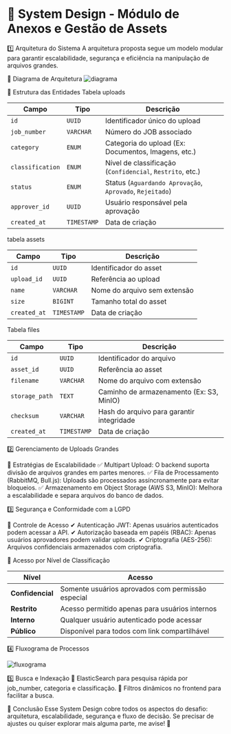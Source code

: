 # 📌 **System Design - Módulo de Anexos e Gestão de Assets**

1️⃣ Arquitetura do Sistema
A arquitetura proposta segue um modelo modular para garantir escalabilidade, segurança e eficiência na manipulação de arquivos grandes.

📌 Diagrama de Arquitetura
![diagrama](https://github.com/user-attachments/assets/e21ad401-23d8-490b-80a1-8dc5ea205dc6)

📌 Estrutura das Entidades
Tabela uploads

| Campo         | Tipo        | Descrição                                           |
|--------------|------------|------------------------------------------------------|
| `id`         | `UUID`      | Identificador único do upload                      |
| `job_number` | `VARCHAR`   | Número do JOB associado                            |
| `category`   | `ENUM`      | Categoria do upload (Ex: Documentos, Imagens, etc.)|
| `classification` | `ENUM`  | Nível de classificação (`Confidencial`, `Restrito`, etc.) |
| `status`     | `ENUM`      | Status (`Aguardando Aprovação`, `Aprovado`, `Rejeitado`) |
| `approver_id` | `UUID`     | Usuário responsável pela aprovação                 |
| `created_at` | `TIMESTAMP` | Data de criação                                    |


tabela assets

| Campo      | Tipo      | Descrição                                    |
|-----------|---------|--------------------------------------------|
| `id`      | `UUID`  | Identificador do asset                     |
| `upload_id` | `UUID`  | Referência ao upload                     |
| `name`    | `VARCHAR` | Nome do arquivo sem extensão             |
| `size`    | `BIGINT`  | Tamanho total do asset                   |
| `created_at` | `TIMESTAMP` | Data de criação                    |


Tabela files

| Campo        | Tipo      | Descrição                                    |
|-------------|---------|--------------------------------------------|
| `id`        | `UUID`  | Identificador do arquivo                  |
| `asset_id`  | `UUID`  | Referência ao asset                       |
| `filename`  | `VARCHAR` | Nome do arquivo com extensão            |
| `storage_path` | `TEXT` | Caminho de armazenamento (Ex: S3, MinIO) |
| `checksum`  | `VARCHAR` | Hash do arquivo para garantir integridade |
| `created_at` | `TIMESTAMP` | Data de criação                    |


2️⃣ Gerenciamento de Uploads Grandes

🔹 Estratégias de Escalabilidade
✅ Multipart Upload: O backend suporta divisão de arquivos grandes em partes menores.
✅ Fila de Processamento (RabbitMQ, Bull.js): Uploads são processados assíncronamente para evitar bloqueios.
✅ Armazenamento em Object Storage (AWS S3, MinIO): Melhora a escalabilidade e separa arquivos do banco de dados.

3️⃣ Segurança e Conformidade com a LGPD

🔹 Controle de Acesso
✔ Autenticação JWT: Apenas usuários autenticados podem acessar a API.
✔ Autorização baseada em papéis (RBAC): Apenas usuários aprovadores podem validar uploads.
✔ Criptografia (AES-256): Arquivos confidenciais armazenados com criptografia.

🔹 Acesso por Nível de Classificação

| Nível         | Acesso                                               |
|--------------|-------------------------------------------------------|
| **Confidencial** | Somente usuários aprovados com permissão especial |
| **Restrito**    | Acesso permitido apenas para usuários internos     |
| **Interno**     | Qualquer usuário autenticado pode acessar         |
| **Público**     | Disponível para todos com link compartilhável     |


4️⃣ Fluxograma de Processos

![fluxograma](https://github.com/user-attachments/assets/428f2258-a519-405d-9708-0402427203ba)

5️⃣ Busca e Indexação
🔎 ElasticSearch para pesquisa rápida por job_number, categoria e classificação.
📂 Filtros dinâmicos no frontend para facilitar a busca.

🎯 Conclusão
Esse System Design cobre todos os aspectos do desafio: arquitetura, escalabilidade, segurança e fluxo de decisão. Se precisar de ajustes ou quiser explorar mais alguma parte, me avise! 🚀
